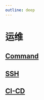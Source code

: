 ```yaml
---
outline: deep
---
```

# 运维

## [Command](./Command/index)
## [SSH](./SSH/index)
## [CI-CD](./CI-CD/index)
